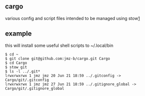 cargo
-----

various config and script files intended to be managed using stow[1]

example
-------

this will install some useful shell scripts to ~/.local/bin

```
$ cd ~
$ git clone git@github.com:jmz-b/cargo.git Cargo
$ cd Cargo
$ stow git
$ ls -l ../.git*
lrwxrwxrwx 1 jmz jmz 20 Jun 21 18:59 ../.gitconfig -> Cargo/git/.gitconfig
lrwxrwxrwx 1 jmz jmz 27 Jun 21 18:59 ../.gitignore_global -> Cargo/git/.gitignore_global

```

[1]: https://www.gnu.org/software/stow/
